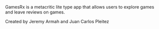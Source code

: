 GamesRx is a metacritic lite type app that allows users to explore games and leave reviews on games.

Created by Jeremy Armah and Juan Carlos Pleitez

